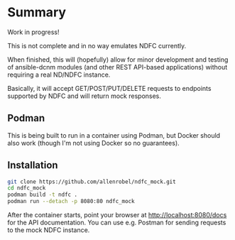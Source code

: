 # Summary

Work in progress!

This is not complete and in no way emulates NDFC currently.

When finished, this will (hopefully) allow for minor development 
and testing of ansible-dcnm modules (and other REST API-based 
applications) without requiring a real ND/NDFC instance.

Basically, it will accept GET/POST/PUT/DELETE requests to
endpoints supported by NDFC and will return mock responses.

## Podman

This is being built to run in a container using Podman,
but Docker should also work (though I'm not using Docker 
so no guarantees).

## Installation

```bash
git clone https://github.com/allenrobel/ndfc_mock.git
cd ndfc_mock
podman build -t ndfc .
podman run --detach -p 8080:80 ndfc_mock
```

After the container starts, point your browser at 
[http://localhost:8080/docs](http://localhost:8080/docs)
for the API documentation.  You can use e.g. Postman for
sending requests to the mock NDFC instance.
